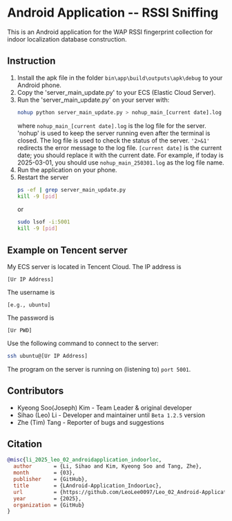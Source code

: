 # Android Application -- RSSI Sniffing

This is an Android application for the WAP RSSI fingerprint collection for indoor localization database construction.

## Instruction
1. Install the apk file in the folder `bin\app\build\outputs\apk\debug` to your Android phone.
2. Copy the 'server_main_update.py' to your ECS (Elastic Cloud Server).
3. Run the 'server_main_update.py' on your server with:
    ```bash
    nohup python server_main_update.py > nohup_main_[current date].log 2>&1 &
    ```
    where `nohup_main_[current date].log` is the log file for the server. 'nohup' is used to keep the server running even after the terminal is closed.
   The log file is used to check the status of the server. `'2>&1'` redirects the error message to the log file.
   `[current date]` is the current date; you should replace it with the current date.
   For example, if today is 2025-03-01, you should use `nohup_main_250301.log` as the log file name.
5. Run the application on your phone.
6. Restart the server
    ```bash
    ps -ef | grep server_main_update.py
    kill -9 [pid]
    ```
    or 
    ```bash
    sudo lsof -i:5001
    kill -9 [pid]
    ```

## Example on Tencent server
My ECS server is located in Tencent Cloud. The IP address is
```
[Ur IP Address]
```
The username is
```
[e.g., ubuntu]
```
The password is
```
[Ur PWD]
```
Use the following command to connect to the server:
```bash
ssh ubuntu@[Ur IP Address]
```
The program on the server is running on (listening to) ``port 5001``.

## Contributors
+ Kyeong Soo(Joseph) Kim - Team Leader & original developer
+ Sihao (Leo) Li - Developer and maintainer until ``Beta 1.2.5`` version
+ Zhe (Tim) Tang - Reporter of bugs and suggestions

## Citation
```bibtex
@misc{li_2025_leo_02_androidapplication_indoorloc,
  author       = {Li, Sihao and Kim, Kyeong Soo and Tang, Zhe},
  month        = {03},
  publisher    = {GitHub},
  title        = {LAndroid-Application_IndoorLoc},
  url          = {https://github.com/LeoLee0097/Leo_02_Android-Application_IndoorLoc/blob/main/README.md},
  year         = {2025},
  organization = {GitHub}
}
```
